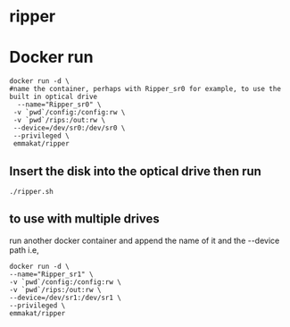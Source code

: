 # ripper
# Docker run

```
docker run -d \
#name the container, perhaps with Ripper_sr0 for example, to use the built in optical drive
  --name="Ripper_sr0" \
 -v `pwd`/config:/config:rw \ 
 -v `pwd`/rips:/out:rw \ 
 --device=/dev/sr0:/dev/sr0 \ 
 --privileged \ 
 emmakat/ripper
```
## Insert the disk into the optical drive then run
```
./ripper.sh
  ```
  ## to use with multiple drives
  run another docker container and append the name of it and the --device path i.e, 
  ```
docker run -d \
  --name="Ripper_sr1" \
 -v `pwd`/config:/config:rw \ 
 -v `pwd`/rips:/out:rw \ 
 --device=/dev/sr1:/dev/sr1 \ 
 --privileged \ 
 emmakat/ripper
```
